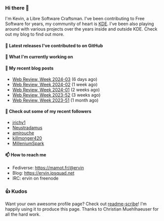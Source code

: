 ### Hi there 👋

I'm Kevin, a Libre Software Craftsman. I've been contributing to Free Software for years,
my community of heart is [KDE](https://kde.org). I've been also playing around with various
projects over the years inside and outside KDE. Check out my blog to find out more.

#### 🔭 Latest releases I've contributed to on GitHub


#### 🌱 What I'm currently working on


#### 📜 My recent blog posts

- [Web Review, Week 2024-03](https://ervin.ipsquad.net/blog/2024/01/19/web-review-week-2024-03/) (6 days ago)
- [Web Review, Week 2024-02](https://ervin.ipsquad.net/blog/2024/01/12/web-review-week-2024-02/) (1 week ago)
- [Web Review, Week 2024-01](https://ervin.ipsquad.net/blog/2024/01/05/web-review-week-2024-01/) (2 weeks ago)
- [Web Review, Week 2023-52](https://ervin.ipsquad.net/blog/2023/12/29/web-review-week-2023-52/) (3 weeks ago)
- [Web Review, Week 2023-51](https://ervin.ipsquad.net/blog/2023/12/22/web-review-week-2023-51/) (1 month ago)

#### 👯 Check out some of my recent followers

- [jrichy1](https://github.com/jrichy1)
- [Neustradamus](https://github.com/Neustradamus)
- [amirouche](https://github.com/amirouche)
- [killmonger420](https://github.com/killmonger420)
- [MilleniumSpark](https://github.com/MilleniumSpark)

#### 📫 How to reach me

- Fediverse: https://mamot.fr/@ervin
- Blog: https://ervin.ipsquad.net
- IRC: ervin on freenode

### 👍 Kudos

Want your own awesome profile page? Check out [readme-scribe](https://github.com/muesli/readme-scribe)!
I'm happily using it to produce this page. Thanks to Christian Muehlhaeuser for all the hard work.

